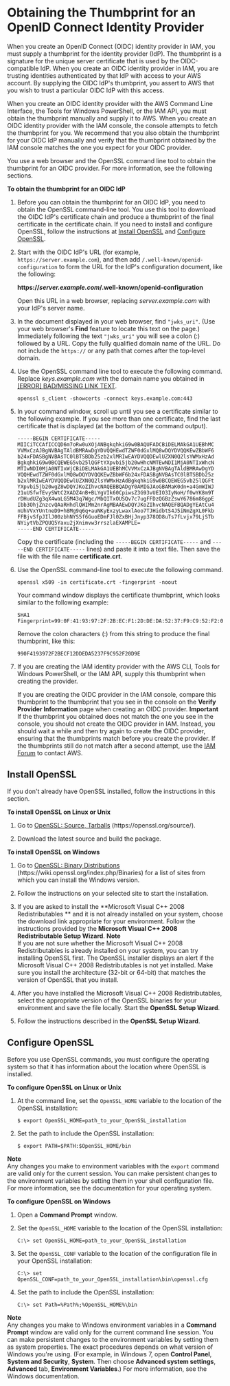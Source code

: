 # Obtaining the Thumbprint for an OpenID Connect Identity Provider<a name="id_roles_providers_create_oidc_verify-thumbprint"></a>

When you create an OpenID Connect \(OIDC\) identity provider in IAM, you must supply a thumbprint for the identity provider \(IdP\)\. The thumbprint is a signature for the unique server certificate that is used by the OIDC\-compatible IdP\. When you create an OIDC identity provider in IAM, you are trusting identities authenticated by that IdP with access to your AWS account\. By supplying the OIDC IdP's thumbprint, you assert to AWS that you wish to trust a particular OIDC IdP with this access\.

When you create an OIDC identity provider with the AWS Command Line Interface, the Tools for Windows PowerShell, or the IAM API, you must obtain the thumbprint manually and supply it to AWS\. When you create an OIDC identity provider with the IAM console, the console attempts to fetch the thumbprint for you\. We recommend that you also obtain the thumbprint for your OIDC IdP manually and verify that the thumbprint obtained by the IAM console matches the one you expect for your OIDC provider\. 

You use a web browser and the OpenSSL command line tool to obtain the thumbprint for an OIDC provider\. For more information, see the following sections\. 

**To obtain the thumbprint for an OIDC IdP**

1. Before you can obtain the thumbprint for an OIDC IdP, you need to obtain the OpenSSL command\-line tool\. You use this tool to download the OIDC IdP's certificate chain and produce a thumbprint of the final certificate in the certificate chain\. If you need to install and configure OpenSSL, follow the instructions at [Install OpenSSL](#oidc-install-openssl) and [Configure OpenSSL](#oidc-configure-openssl)\. 

1. Start with the OIDC IdP's URL \(for example, `https://server.example.com`\), and then add `/.well-known/openid-configuration` to form the URL for the IdP's configuration document, like the following: 

   **https://*server\.example\.com*/\.well\-known/openid\-configuration**

   Open this URL in a web browser, replacing *server\.example\.com* with your IdP's server name\. 

1. In the document displayed in your web browser, find `"jwks_uri"`\. \(Use your web browser's **Find** feature to locate this text on the page\.\) Immediately following the text `"jwks_uri"` you will see a colon \(:\) followed by a URL\. Copy the fully qualified domain name of the URL\. Do not include the `https://` or any path that comes after the top\-level domain\. 

1. Use the OpenSSL command line tool to execute the following command\. Replace *keys\.example\.com* with the domain name you obtained in [[ERROR] BAD/MISSING LINK TEXT](#thumbstep2)\.

   ```
   openssl s_client -showcerts -connect keys.example.com:443
   ```

1. In your command window, scroll up until you see a certificate similar to the following example\. If you see more than one certificate, find the last certificate that is displayed \(at the bottom of the command output\)\.

   ```
   -----BEGIN CERTIFICATE-----
   MIICiTCCAfICCQD6m7oRw0uXOjANBgkqhkiG9w0BAQUFADCBiDELMAkGA1UEBhMC
   VVMxCzAJBgNVBAgTAldBMRAwDgYDVQQHEwdTZWF0dGxlMQ8wDQYDVQQKEwZBbWF6
   b24xFDASBgNVBAsTC0lBTSBDb25zb2xlMRIwEAYDVQQDEwlUZXN0Q2lsYWMxHzAd
   BgkqhkiG9w0BCQEWEG5vb25lQGFtYXpvbi5jb20wHhcNMTEwNDI1MjA0NTIxWhcN
   MTIwNDI0MjA0NTIxWjCBiDELMAkGA1UEBhMCVVMxCzAJBgNVBAgTAldBMRAwDgYD
   VQQHEwdTZWF0dGxlMQ8wDQYDVQQKEwZBbWF6b24xFDASBgNVBAsTC0lBTSBDb25z
   b2xlMRIwEAYDVQQDEwlUZXN0Q2lsYWMxHzAdBgkqhkiG9w0BCQEWEG5vb25lQGFt
   YXpvbi5jb20wgZ8wDQYJKoZIhvcNAQEBBQADgY0AMIGJAoGBAMaK0dn+a4GmWIWJ
   21uUSfwfEvySWtC2XADZ4nB+BLYgVIk60CpiwsZ3G93vUEIO3IyNoH/f0wYK8m9T
   rDHudUZg3qX4waLG5M43q7Wgc/MbQITxOUSQv7c7ugFFDzQGBzZswY6786m86gpE
   Ibb3OhjZnzcvQAaRHhdlQWIMm2nrAgMBAAEwDQYJKoZIhvcNAQEFBQADgYEAtCu4
   nUhVVxYUntneD9+h8Mg9q6q+auNKyExzyLwaxlAoo7TJHidbtS4J5iNmZgXL0Fkb
   FFBjvSfpJIlJ00zbhNYS5f6GuoEDmFJl0ZxBHjJnyp378OD8uTs7fLvjx79LjSTb
   NYiytVbZPQUQ5Yaxu2jXnimvw3rrszlaEXAMPLE=
   -----END CERTIFICATE-----
   ```

   Copy the certificate \(including the `-----BEGIN CERTIFICATE-----` and `-----END CERTIFICATE-----` lines\) and paste it into a text file\. Then save the file with the file name **certificate\.crt**\. 

1. Use the OpenSSL command\-line tool to execute the following command\. 

   ```
   openssl x509 -in certificate.crt -fingerprint -noout
   ```

   Your command window displays the certificate thumbprint, which looks similar to the following example:

   ```
   SHA1 Fingerprint=99:0F:41:93:97:2F:2B:EC:F1:2D:DE:DA:52:37:F9:C9:52:F2:0D:9E
   ```

   Remove the colon characters \(:\) from this string to produce the final thumbprint, like this:

   ```
   990F4193972F2BECF12DDEDA5237F9C952F20D9E
   ```

1. If you are creating the IAM identity provider with the AWS CLI, Tools for Windows PowerShell, or the IAM API, supply this thumbprint when creating the provider\. 

   If you are creating the OIDC provider in the IAM console, compare this thumbprint to the thumbprint that you see in the console on the **Verify Provider Information** page when creating an OIDC provider\. 
**Important**  
If the thumbprint you obtained does not match the one you see in the console, you should not create the OIDC provider in IAM\. Instead, you should wait a while and then try again to create the OIDC provider, ensuring that the thumbprints match before you create the provider\. If the thumbprints still do not match after a second attempt, use the [IAM Forum](https://forums.aws.amazon.com/forum.jspa?forumID=76) to contact AWS\.

## Install OpenSSL<a name="oidc-install-openssl"></a>

If you don't already have OpenSSL installed, follow the instructions in this section\.

**To install OpenSSL on Linux or Unix**

1. Go to [OpenSSL: Source, Tarballs](https://openssl.org/source/) \(https://openssl\.org/source/\)\.

1. Download the latest source and build the package\.

**To install OpenSSL on Windows**

1. Go to [OpenSSL: Binary Distributions](https://wiki.openssl.org/index.php/Binaries) \(https://wiki\.openssl\.org/index\.php/Binaries\) for a list of sites from which you can install the Windows version\.

1. Follow the instructions on your selected site to start the installation\.

1. If you are asked to install the **Microsoft Visual C\+\+ 2008 Redistributables ** and it is not already installed on your system, choose the download link appropriate for your environment\. Follow the instructions provided by the **Microsoft Visual C\+\+ 2008 Redistributable Setup Wizard**\.
**Note**  
If you are not sure whether the Microsoft Visual C\+\+ 2008 Redistributables is already installed on your system, you can try installing OpenSSL first\. The OpenSSL installer displays an alert if the Microsoft Visual C\+\+ 2008 Redistributables is not yet installed\. Make sure you install the architecture \(32\-bit or 64\-bit\) that matches the version of OpenSSL that you install\.

1. After you have installed the Microsoft Visual C\+\+ 2008 Redistributables, select the appropriate version of the OpenSSL binaries for your environment and save the file locally\. Start the **OpenSSL Setup Wizard**\.

1. Follow the instructions described in the **OpenSSL Setup Wizard**\.

## Configure OpenSSL<a name="oidc-configure-openssl"></a>

Before you use OpenSSL commands, you must configure the operating system so that it has information about the location where OpenSSL is installed\.

**To configure OpenSSL on Linux or Unix**

1. At the command line, set the `OpenSSL_HOME` variable to the location of the OpenSSL installation:

   ```
   $ export OpenSSL_HOME=path_to_your_OpenSSL_installation
   ```

1. Set the path to include the OpenSSL installation:

   ```
   $ export PATH=$PATH:$OpenSSL_HOME/bin
   ```
**Note**  
Any changes you make to environment variables with the `export` command are valid only for the current session\. You can make persistent changes to the environment variables by setting them in your shell configuration file\. For more information, see the documentation for your operating system\.

**To configure OpenSSL on Windows**

1. Open a **Command Prompt** window\.

1. Set the `OpenSSL_HOME` variable to the location of the OpenSSL installation:

   ```
   C:\> set OpenSSL_HOME=path_to_your_OpenSSL_installation
   ```

1. Set the `OpenSSL_CONF` variable to the location of the configuration file in your OpenSSL installation:

   ```
   C:\> set OpenSSL_CONF=path_to_your_OpenSSL_installation\bin\openssl.cfg
   ```

1. Set the path to include the OpenSSL installation:

   ```
   C:\> set Path=%Path%;%OpenSSL_HOME%\bin
   ```
**Note**  
Any changes you make to Windows environment variables in a **Command Prompt** window are valid only for the current command line session\. You can make persistent changes to the environment variables by setting them as system properties\. The exact procedures depends on what version of Windows you're using\. \(For example, in Windows 7, open **Control Panel**, **System and Security**, **System**\. Then choose **Advanced system settings**, **Advanced** tab, **Environment Variables**\.\) For more information, see the Windows documentation\.